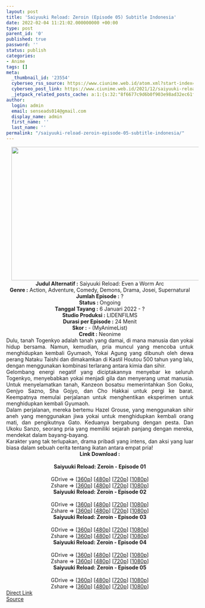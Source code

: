 ```yaml
---
layout: post
title: 'Saiyuuki Reload: Zeroin (Episode 05) Subtitle Indonesia'
date: 2022-02-04 11:21:02.000000000 +00:00
type: post
parent_id: '0'
published: true
password: ''
status: publish
categories:
- Anime
tags: []
meta:
  _thumbnail_id: '23554'
  cyberseo_rss_source: https://www.ciunime.web.id/atom.xml?start-index=1
  cyberseo_post_link: https://www.ciunime.web.id/2021/12/saiyuuki-reload-zeroin-subtitle.html
  _jetpack_related_posts_cache: a:1:{s:32:"8f6677c9d6b0f903e98ad32ec61f8deb";a:2:{s:7:"expires";i:1655192664;s:7:"payload";a:3:{i:0;a:1:{s:2:"id";i:25361;}i:1;a:1:{s:2:"id";i:25098;}i:2;a:1:{s:2:"id";i:25018;}}}}
author:
  login: admin
  email: senseads014@gmail.com
  display_name: admin
  first_name: ''
  last_name: ''
permalink: "/saiyuuki-reload-zeroin-episode-05-subtitle-indonesia/"
---
```

<div class="separator" style="clear: both; text-align: center;"><a href="https://blogger.googleusercontent.com/img/a/AVvXsEhTbJ6uRx5UA5t2vqlvOKnsjgNs9XD9UE7VSgu1SPHPIGiLRGDp5efA0vNiGOMmWdO-JvefqxqypqhDPaVBFcoqL1TzdHAsR-kcZ2EYYhD24f6Fb3nixlPBOo9AThg5rOMrHS3bGf6wfd8vORYV7m-IzH4HnKWgynkY7JDJNbDp5i50uFN3-BFtd_af=s1280" style="margin-left: 1em; margin-right: 1em;"><img border="0" data-original-height="720" data-original-width="1280" height="360" src="{{ site.baseurl }}/assets/2022/02/AVvXsEhTbJ6uRx5UA5t2vqlvOKnsjgNs9XD9UE7VSgu1SPHPIGiLRGDp5efA0vNiGOMmWdO-JvefqxqypqhDPaVBFcoqL1TzdHAsR-kcZ2EYYhD24f6Fb3nixlPBOo9AThg5rOMrHS3bGf6wfd8vORYV7m-IzH4HnKWgynkY7JDJNbDp5i50uFN3-BFtd_af=w640-h360" width="640" /></a></div>
<div class="separator" style="clear: both; text-align: center;"></div>
<div style="text-align: center;"><b>Judul</b><b><b> Alternatif</b> :</b> Saiyuuki Reload: Even a Worm Arc</div>
<div style="text-align: center;"><b><b>Genre :</b></b> Action, Adventure, Comedy, Demons, Drama, Josei, Supernatural</div>
<div style="text-align: center;"><b>Jumlah Episode :</b> ?<br /><b>Status :&nbsp;</b>Ongoing<br /><b>Tanggal Tayang :</b> 6 Januari 2022 - ?<br /><b>Studio Produksi :</b>&nbsp;LIDENFILMS<br /><b>Durasi per Episode :</b> 24 Menit</div>
<div style="text-align: center;"><b>Skor :</b> - (MyAnimeList)</div>
<div style="text-align: center;"><b>Credit :</b>&nbsp;Neonime</div>
<div style="text-align: center;"></div>
<div style="text-align: justify;">
<div>Dulu, tanah Togenkyo adalah tanah yang damai, di mana manusia dan yokai hidup bersama. Namun, kemudian, pria muncul yang mencoba untuk menghidupkan kembali Gyumaoh, Yokai Agung yang dibunuh oleh dewa perang Nataku Taishi dan dimakamkan di Kastil Houtou 500 tahun yang lalu, dengan menggunakan kombinasi terlarang antara kimia dan sihir.</div>
<div></div>
<div>Gelombang energi negatif yang diciptakannya menyebar ke seluruh Togenkyo, menyebabkan yokai menjadi gila dan menyerang umat manusia. Untuk menyelamatkan tanah, Kanzeon bosatsu memerintahkan Son Goku, Genjyo Sazno, Sha Gojyo, dan Cho Hakkai untuk pergi ke barat. Keempatnya memulai perjalanan untuk menghentikan eksperimen untuk menghidupkan kembali Gyumaoh.</div>
<div></div>
<div>Dalam perjalanan, mereka bertemu Hazel Grouse, yang menggunakan sihir aneh yang menggunakan jiwa yokai untuk menghidupkan kembali orang mati, dan pengikutnya Gato. Keduanya bergabung dengan pesta. Dan Ukoku Sanzo, seorang pria yang memiliki sejarah panjang dengan mereka, mendekat dalam bayang-bayang.</div>
<div></div>
<div>Karakter yang tak terlupakan, drama pribadi yang intens, dan aksi yang luar biasa dalam sebuah cerita tentang ikatan antara empat pria!</div>
</div>
<div style="text-align: justify;"></div>
<div style="text-align: justify;"></div>
<div style="text-align: center;">
<div style="text-align: center;">
<div style="text-align: left;">
<div style="text-align: center;"><b>Link Download :</b></div>
<div style="text-align: center;"><b><br /></b></div>
<div style="text-align: center;"><span style="text-align: left;"><b>Saiyuuki Reload: Zeroin&nbsp;</b></span><b>- Episode 01</b></div>
<div style="text-align: center;"><b><br /></b></div>
<div style="text-align: center;">GDrive =&gt; [<a href="https://www.mp4upload.com/40av577z9bpj" target="_blank" rel="noopener">360p</a>] [<a href="https://acefile.co/f/64603453/neonime_saiyuukirezeroin_01-480p-zip" target="_blank" rel="noopener">480p</a>] [<a href="https://acefile.co/f/64603616/neonime_saiyuukirezeroin_01-720p-zip" target="_blank" rel="noopener">720p</a>] [<a href="https://acefile.co/f/64603792/neonime_saiyuukirezeroin_01-1080p-zip" target="_blank" rel="noopener">1080p</a>]</div>
<div style="text-align: center;">Zshare =&gt; [<a href="https://www81.zippyshare.com/v/wewmekFn/file.html" target="_blank" rel="noopener">360p</a>] [<a href="https://www114.zippyshare.com/v/WDiyt16c/file.html" target="_blank" rel="noopener">480p</a>] [<a href="https://www58.zippyshare.com/v/diBwnV7D/file.html" target="_blank" rel="noopener">720p</a>] [<a href="https://www101.zippyshare.com/v/wMPcBQaE/file.html" target="_blank" rel="noopener">1080p</a>]</div>
<div style="text-align: center;"></div>
<div style="text-align: center;">
<div><span style="text-align: left;"><b>Saiyuuki Reload: Zeroin&nbsp;</b></span><b>- Episode 02</b></div>
<div><b><br /></b></div>
<div>GDrive =&gt; [<a href="https://www.mp4upload.com/oha1ahoqw0y9" target="_blank" rel="noopener">360p</a>] [<a href="https://acefile.co/f/65293855/neonime_saiyuukirezeroin_02-480p-zip" target="_blank" rel="noopener">480p</a>] [<a href="https://acefile.co/f/65294090/neonime_saiyuukirezeroin_02-720p-zip" target="_blank" rel="noopener">720p</a>] [<a href="https://acefile.co/f/65294477/neonime_saiyuukirezeroin_02-1080p-zip" target="_blank" rel="noopener">1080p</a>]</div>
<div>Zshare =&gt; [<a href="https://www72.zippyshare.com/v/SnftAmiS/file.html" target="_blank" rel="noopener">360p</a>] [<a href="https://www26.zippyshare.com/v/x9sQNEIH/file.html" target="_blank" rel="noopener">480p</a>] [<a href="https://www70.zippyshare.com/v/E4tTgNdL/file.html" target="_blank" rel="noopener">720p</a>] [<a href="https://www94.zippyshare.com/v/83LxR4x0/file.html" target="_blank" rel="noopener">1080p</a>]</div>
<div></div>
<div>
<div><span style="text-align: left;"><b>Saiyuuki Reload: Zeroin&nbsp;</b></span><b>- Episode 03</b></div>
<div><b><br /></b></div>
<div>GDrive =&gt; [<a href="https://www.mp4upload.com/7zyd5tetx2fz" target="_blank" rel="noopener">360p</a>] [<a href="https://acefile.co/f/65837177/neonime_saiyuukirezeroin_03-480p-zip" target="_blank" rel="noopener">480p</a>] [<a href="https://acefile.co/f/65837414/neonime_saiyuukirezeroin_03-720p-zip" target="_blank" rel="noopener">720p</a>] [<a href="https://acefile.co/f/65838191/neonime_saiyuukirezeroin_03-1080p-zip" target="_blank" rel="noopener">1080p</a>]</div>
<div>Zshare =&gt; [<a href="https://www5.zippyshare.com/v/gPYrMnzb/file.html" target="_blank" rel="noopener">360p</a>] [<a href="https://www11.zippyshare.com/v/0ox9NabP/file.html" target="_blank" rel="noopener">480p</a>] [<a href="https://www52.zippyshare.com/v/IiVirAuz/file.html" target="_blank" rel="noopener">720p</a>] [<a href="https://www52.zippyshare.com/v/N3qbNuzH/file.html" target="_blank" rel="noopener">1080p</a>]</div>
</div>
<div></div>
<div>
<div><span style="text-align: left;"><b>Saiyuuki Reload: Zeroin&nbsp;</b></span><b>- Episode 04</b></div>
<div><b><br /></b></div>
<div>GDrive =&gt; [<a href="https://www.mp4upload.com/4doo7ntavty3" target="_blank" rel="noopener">360p</a>] [<a href="https://acefile.co/f/66439165/neonime_saiyuukirezeroin_04-480p-zip" target="_blank" rel="noopener">480p</a>] [<a href="https://acefile.co/f/66439228/neonime_saiyuukirezeroin_04-720p-zip" target="_blank" rel="noopener">720p</a>] [<a href="https://acefile.co/f/66439412/neonime_saiyuukirezeroin_04-1080p-zip" target="_blank" rel="noopener">1080p</a>]</div>
<div>Zshare =&gt; [<a href="https://www22.zippyshare.com/v/mgqGT9wO/file.html" target="_blank" rel="noopener">360p</a>] [<a href="https://www50.zippyshare.com/v/3MRFSsGz/file.html" target="_blank" rel="noopener">480p</a>] [<a href="https://www27.zippyshare.com/v/60XBB6e1/file.html" target="_blank" rel="noopener">720p</a>] [<a href="https://www22.zippyshare.com/v/9ifOg1e8/file.html" target="_blank" rel="noopener">1080p</a>]</div>
</div>
<div></div>
<div>
<div><span style="text-align: left;"><b>Saiyuuki Reload: Zeroin&nbsp;</b></span><b>- Episode 05</b></div>
<div><b><br /></b></div>
<div>GDrive =&gt; [<a href="https://www.mp4upload.com/hzklejd91ryo" target="_blank" rel="noopener">360p</a>] [<a href="https://www.mp4upload.com/g6lvnoa39dzw" target="_blank" rel="noopener">480p</a>] [<a href="https://www.mp4upload.com/6rvilekki5mi" target="_blank" rel="noopener">720p</a>] [<a href="https://mir.cr/RZMM6QP6" target="_blank" rel="noopener">1080p</a>]</div>
<div>Zshare =&gt; [<a href="https://www79.zippyshare.com/v/rzESCQf6/file.html" target="_blank" rel="noopener">360p</a>] [<a href="https://www19.zippyshare.com/v/JAqFa08T/file.html" target="_blank" rel="noopener">480p</a>] [<a href="https://www78.zippyshare.com/v/FcKnlxTk/file.html" target="_blank" rel="noopener">720p</a>] [<a href="https://www76.zippyshare.com/v/JvMYuE6e/file.html" target="_blank" rel="noopener">1080p</a>]</div>
</div>
</div>
</div>
</div>
</div>
<link rel="stylesheet" href="https://cdnjs.cloudflare.com/ajax/libs/font-awesome/4.7.0/css/font-awesome.min.css" />
<div class="divbtn"> <a href="https://handymansurrender.com/fihup8buzv?key=94550f7ce39444073321dde3b8782f97" class="btn"><i class="fa fa-download"></i> Direct Link</a> <br /><a href="https://www.ciunime.web.id/2021/12/saiyuuki-reload-zeroin-subtitle.html">Source</a> </div>
